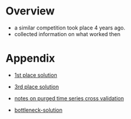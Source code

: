 # Overview

- a similar competition took place 4 years ago.
- collected information on what worked then

# Appendix

- [1st place solution](https://www.kaggle.com/competitions/jane-street-market-prediction/discussion/224348)

- [3rd place solution](https://www.kaggle.com/competitions/jane-street-market-prediction/discussion/224713)

- [notes on purged time series cross validation](https://www.kaggle.com/code/marketneutral/purged-time-series-cv-xgboost-optuna)

- [bottleneck-solution](https://www.kaggle.com/code/aimind/bottleneck-encoder-mlp-keras-tuner-8601c5/notebook)